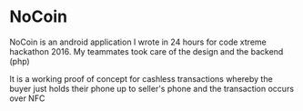 NoCoin
=========

NoCoin is an android application I wrote in 24 hours for code xtreme hackathon 2016. My teammates took care of the design and the backend (php)

It is a working proof of concept for cashless transactions whereby the buyer just holds their phone up to seller's phone and the transaction occurs over NFC